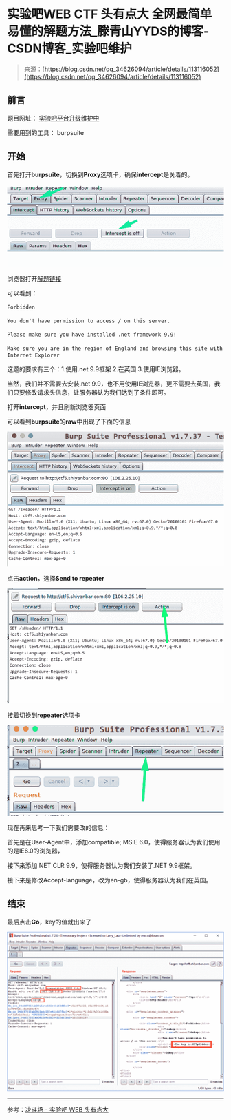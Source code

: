 <!--yml
category: 未分类
date: 2022-04-26 14:47:56
-->

# 实验吧WEB CTF 头有点大 全网最简单易懂的解题方法_滕青山YYDS的博客-CSDN博客_实验吧维护

> 来源：[https://blog.csdn.net/qq_34626094/article/details/113116052](https://blog.csdn.net/qq_34626094/article/details/113116052)

## 前言

题目网址： [实验吧平台升级维护中](http://www.shiyanbar.com/ctf/29 "实验吧平台升级维护中")

需要用到的工具： burpsuite

## 开始

首先打开**burpsuite**，切换到**Proxy**选项卡，确保**intercept**是关着的。

[![实验吧WEB CTF 头有点大 全网最简单易懂的解题方法](img/d4c61d1a58ad7302c127bbdb1fd1af6d.png)](https://www.tuziang.com/usr/uploads/2019/05/2726538715.png)

浏览器打开[解题链接](http://ctf5.shiyanbar.com/sHeader/ "解题链接")

可以看到：

```
Forbidden

You don't have permission to access / on this server.

Please make sure you have installed .net framework 9.9!

Make sure you are in the region of England and browsing this site with Internet Explorer 
```

这题的要求有三个：1.使用.net 9.9框架 2.在英国 3.使用IE浏览器。

当然，我们并不需要去安装.net 9.9，也不用使用IE浏览器，更不需要去英国，我们只要修改请求头信息，让服务器认为我们达到了条件即可。

打开**intercept**，并且刷新浏览器页面

可以看到**burpsuite**的**raw**中出现了下面的信息

[![实验吧WEB CTF 头有点大 全网最简单易懂的解题方法](img/f9b4f514977a4f30869bfb9f5553ab9c.png)](https://www.tuziang.com/usr/uploads/2019/05/3560677840.png)

点击**action**，选择**Send to repeater**

[![实验吧WEB CTF 头有点大 全网最简单易懂的解题方法](img/99363cc5248669a944ac1bf324c38622.png)](https://www.tuziang.com/usr/uploads/2019/05/1434519321.png)

接着切换到**repeater**选项卡

[![实验吧WEB CTF 头有点大 全网最简单易懂的解题方法](img/903cba9aad5e547d485565a41ae5147e.png)](https://www.tuziang.com/usr/uploads/2019/05/3130691501.png)

现在再来思考一下我们需要改的信息：

首先是在User-Agent中，添加compatible; MSIE 6.0，使得服务器认为我们使用的是IE6.0的浏览器，

接下来添加.NET CLR 9.9，使得服务器认为我们安装了.NET 9.9框架。

接下来是修改Accept-language，改为en-gb，使得服务器认为我们在英国。

## 结束

最后点击**Go**，key的值就出来了

[![实验吧WEB CTF 头有点大 全网最简单易懂的解题方法](img/ca69194f9839c85fa6f72018c603ae65.png)](https://www.tuziang.com/usr/uploads/2019/05/3897240404.png)

* * *

参考：[决斗场 - 实验吧 WEB 头有点大](https://blog.csdn.net/raalghul/article/details/78782147 "决斗场 - 实验吧 WEB 头有点大")